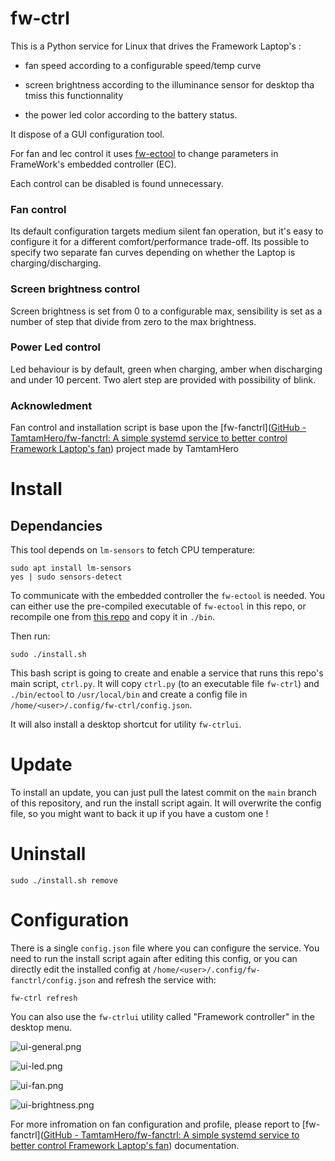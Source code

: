 # fw-ctrl

This is a Python service for Linux that drives the Framework Laptop's :

-  fan speed according to a configurable speed/temp curve

- screen brightness according to the illuminance sensor for desktop tha tmiss this functionnality

- the power led color according to the battery status.

It dispose of a GUI configuration tool.

For fan and lec control it uses [fw-ectool](https://github.com/DHowett/fw-ectool) to change parameters in FrameWork's embedded controller (EC).

Each control can be disabled is found unnecessary.

### Fan control

Its default configuration targets medium silent fan operation, but it's easy to configure it for a different comfort/performance trade-off.
Its possible to specify two separate fan curves depending on whether the Laptop is charging/discharging.

### Screen brightness control

Screen brightness is set from 0 to a configurable max, sensibility is set as a number of step that divide from zero to the max brightness.

### Power Led control

Led behaviour is by default, green when charging, amber when discharging and under 10 percent. Two alert step are provided with possibility of blink.

### Acknowledment

Fan control and installation script is base upon the [fw-fanctrl]([GitHub - TamtamHero/fw-fanctrl: A simple systemd service to better control Framework Laptop&#39;s fan](https://github.com/TamtamHero/fw-fanctrl)) project made by TamtamHero

# Install

## Dependancies

This tool depends on `lm-sensors` to fetch CPU temperature:

```
sudo apt install lm-sensors
yes | sudo sensors-detect
```

To communicate with the embedded controller the `fw-ectool` is needed. You can either use the pre-compiled executable of `fw-ectool` in this repo, or recompile one from [this repo](https://github.com/DHowett/fw-ectool) and copy it in `./bin`.

Then run:

```
sudo ./install.sh
```

This bash script is going to create and enable a service that runs this repo's main script, `ctrl.py`.
It will copy `ctrl.py` (to an executable file `fw-ctrl`) and `./bin/ectool` to `/usr/local/bin` and create a config file in `/home/<user>/.config/fw-ctrl/config.json`.

It will also install a desktop shortcut for utility `fw-ctrlui`.

# Update

To install an update, you can just pull the latest commit on the `main` branch of this repository, and run the install script again.
It will overwrite the config file, so you might want to back it up if you have a custom one !

# Uninstall

```
sudo ./install.sh remove
```

# Configuration

There is a single `config.json` file where you can configure the service. You need to run the install script again after editing this config, or you can directly edit the installed config at `/home/<user>/.config/fw-fanctrl/config.json` and refresh the service with:

```
fw-ctrl refresh
```

You can also use the ``fw-ctrlui`` utility called "Framework controller" in the desktop menu.

![ui-general.png](/home/joshua/local/fw-ctrl/ui-general.png)

![ui-led.png](/home/joshua/local/fw-ctrl/ui-led.png)

![ui-fan.png](/home/joshua/local/fw-ctrl/ui-fan.png)

![ui-brightness.png](/home/joshua/local/fw-ctrl/ui-brightness.png)



For more infromation on fan configuration and profile, please report to [fw-fanctrl]([GitHub - TamtamHero/fw-fanctrl: A simple systemd service to better control Framework Laptop&#39;s fan](https://github.com/TamtamHero/fw-fanctrl)) documentation.